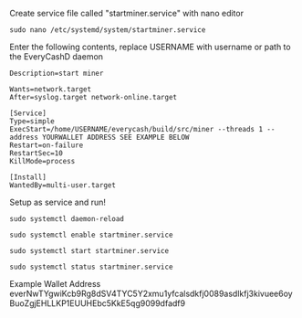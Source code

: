 Create service file called "startminer.service" with nano editor
```
sudo nano /etc/systemd/system/startminer.service
```
Enter the following contents, replace USERNAME with username or path to the EveryCashD daemon
```
Description=start miner

Wants=network.target
After=syslog.target network-online.target

[Service]
Type=simple
ExecStart=/home/USERNAME/everycash/build/src/miner --threads 1 --address YOURWALLET ADDRESS SEE EXAMPLE BELOW
Restart=on-failure
RestartSec=10
KillMode=process

[Install]
WantedBy=multi-user.target
```
Setup as service and run! 
```
sudo systemctl daemon-reload
```
```
sudo systemctl enable startminer.service
```
```
sudo systemctl start startminer.service
```
```
sudo systemctl status startminer.service
```


Example Wallet Address
everNwTYgwiKcb9Rg8dSV4TYC5Y2xmu1yfcalsdkfj0089asdlkfj3kivuee6oyBuoZgjEHLLKP1EUUHEbc5KkE5qg9099dfadf9
